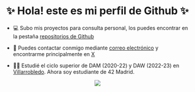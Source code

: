 <!---
santistockcode/santistockcode is a ✨ special ✨ repository because its `README.md` (this file) appears on your GitHub profile.
You can click the Preview link to take a look at your changes.
--->



<h1 align="center"> ✨ Hola! este es mi perfil de Github ✨ </h1>

- 💻 Subo mis proyectos para consulta personal, los puedes encontrar en la pestaña [repositorios de Github](https://github.com/santistockcode?tab=repositories)

- 📯 Puedes contactar conmigo mediante [correo electrónico](mailto:salarcons@protonmail.com) y encontrarme principalmente en [X](https://twitter.com/santidronaporia)

- 👨‍🎓 Estudié el ciclo superior de DAM (2020-22) y DAW (2022-23) en [Villarrobledo](https://iesvirreymorcillo.es/). Ahora soy estudiante de 42 Madrid.
&nbsp;&nbsp;
<!--
<p align="left">
<a href="https://www.php.net" target="_blank"><img src="https://www.vectorlogo.zone/logos/php/php-icon.svg" alt="php" width="40" height="40"/></a>
<a href="https://developer.mozilla.org/es/docs/Web/JavaScript" target="_blank"><img src="https://www.vectorlogo.zone/logos/javascript/javascript-icon.svg" alt="javascript" width="40" height="40"/></a>
<a href="https://www.java.com" target="_blank"><img src="https://www.vectorlogo.zone/logos/java/java-icon.svg" alt="java" width="40" height="40"/></a>
<a href="https://developer.android.com" target="_blank"><img src="https://www.vectorlogo.zone/logos/android/android-icon.svg" alt="android" width="40" height="40"/></a>
<a href="https://www.mysql.com/" target="_blank"><img src="https://www.vectorlogo.zone/logos/mysql/mysql-icon.svg" alt="mysql" width="40" height="40"/></a>
-->
<p align="center">
  <a href="https://skillicons.dev">
    <img src="https://skillicons.dev/icons?i=php,java,js,c,androidstudio,mysql,dotnet" />
  </a>
</p>
&nbsp;

